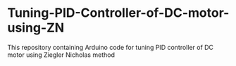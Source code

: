 # Tuning-PID-Controller-of-DC-motor-using-ZN
This repository containing Arduino code for tuning PID controller of DC motor using Ziegler Nicholas method

